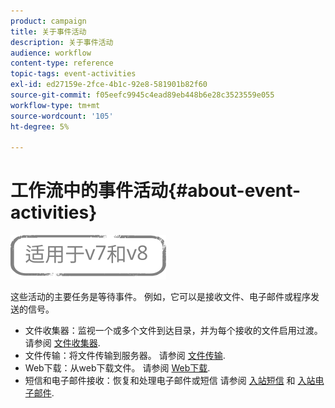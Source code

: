 ```yaml
---
product: campaign
title: 关于事件活动
description: 关于事件活动
audience: workflow
content-type: reference
topic-tags: event-activities
exl-id: ed27159e-2fce-4b1c-92e8-581901b82f60
source-git-commit: f05eefc9945c4ead89eb448b6e28c3523559e055
workflow-type: tm+mt
source-wordcount: '105'
ht-degree: 5%

---
```


# 工作流中的事件活动{#about-event-activities}

![](../../assets/common.svg)

这些活动的主要任务是等待事件。 例如，它可以是接收文件、电子邮件或程序发送的信号。

* 文件收集器：监视一个或多个文件到达目录，并为每个接收的文件启用过渡。 请参阅 [文件收集器](file-collector.md).
* 文件传输：将文件传输到服务器。 请参阅 [文件传输](file-transfer.md).
* Web下载：从web下载文件。 请参阅 [Web下载](web-download.md).
* 短信和电子邮件接收：恢复和处理电子邮件或短信 请参阅 [入站短信](inbound-sms.md) 和 [入站电子邮件](inbound-emails.md).
